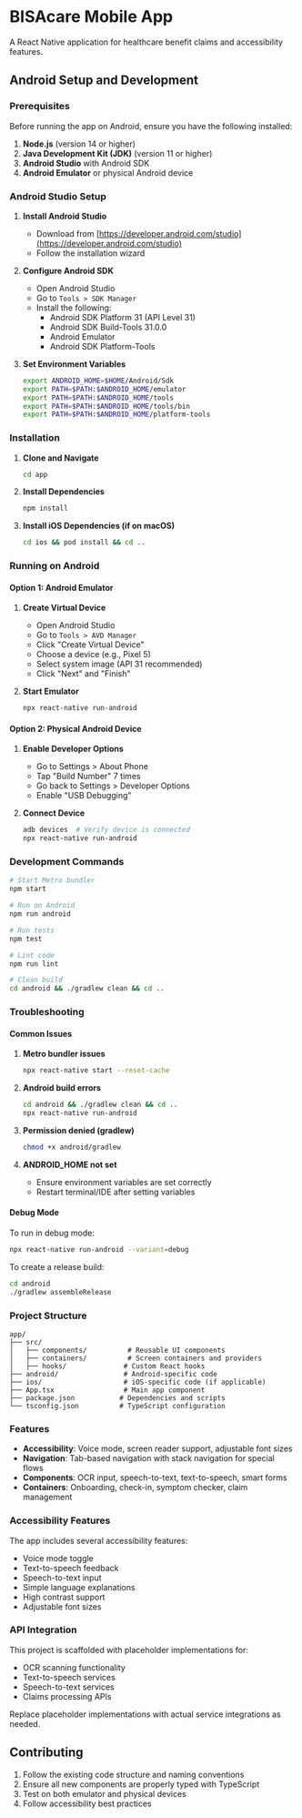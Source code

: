# BISAcare Mobile App

A React Native application for healthcare benefit claims and accessibility features.

## Android Setup and Development

### Prerequisites

Before running the app on Android, ensure you have the following installed:

1. **Node.js** (version 14 or higher)
2. **Java Development Kit (JDK)** (version 11 or higher)
3. **Android Studio** with Android SDK
4. **Android Emulator** or physical Android device

### Android Studio Setup

1. **Install Android Studio**
   - Download from [https://developer.android.com/studio](https://developer.android.com/studio)
   - Follow the installation wizard

2. **Configure Android SDK**
   - Open Android Studio
   - Go to `Tools > SDK Manager`
   - Install the following:
     - Android SDK Platform 31 (API Level 31)
     - Android SDK Build-Tools 31.0.0
     - Android Emulator
     - Android SDK Platform-Tools

3. **Set Environment Variables**
   ```bash
   export ANDROID_HOME=$HOME/Android/Sdk
   export PATH=$PATH:$ANDROID_HOME/emulator
   export PATH=$PATH:$ANDROID_HOME/tools
   export PATH=$PATH:$ANDROID_HOME/tools/bin
   export PATH=$PATH:$ANDROID_HOME/platform-tools
   ```

### Installation

1. **Clone and Navigate**
   ```bash
   cd app
   ```

2. **Install Dependencies**
   ```bash
   npm install
   ```

3. **Install iOS Dependencies (if on macOS)**
   ```bash
   cd ios && pod install && cd ..
   ```

### Running on Android

#### Option 1: Android Emulator

1. **Create Virtual Device**
   - Open Android Studio
   - Go to `Tools > AVD Manager`
   - Click "Create Virtual Device"
   - Choose a device (e.g., Pixel 5)
   - Select system image (API 31 recommended)
   - Click "Next" and "Finish"

2. **Start Emulator**
   ```bash
   npx react-native run-android
   ```

#### Option 2: Physical Android Device

1. **Enable Developer Options**
   - Go to Settings > About Phone
   - Tap "Build Number" 7 times
   - Go back to Settings > Developer Options
   - Enable "USB Debugging"

2. **Connect Device**
   ```bash
   adb devices  # Verify device is connected
   npx react-native run-android
   ```

### Development Commands

```bash
# Start Metro bundler
npm start

# Run on Android
npm run android

# Run tests
npm test

# Lint code
npm run lint

# Clean build
cd android && ./gradlew clean && cd ..
```

### Troubleshooting

#### Common Issues

1. **Metro bundler issues**
   ```bash
   npx react-native start --reset-cache
   ```

2. **Android build errors**
   ```bash
   cd android && ./gradlew clean && cd ..
   npx react-native run-android
   ```

3. **Permission denied (gradlew)**
   ```bash
   chmod +x android/gradlew
   ```

4. **ANDROID_HOME not set**
   - Ensure environment variables are set correctly
   - Restart terminal/IDE after setting variables

#### Debug Mode

To run in debug mode:
```bash
npx react-native run-android --variant=debug
```

To create a release build:
```bash
cd android
./gradlew assembleRelease
```

### Project Structure

```
app/
├── src/
│   ├── components/          # Reusable UI components
│   ├── containers/          # Screen containers and providers
│   ├── hooks/              # Custom React hooks
├── android/                # Android-specific code
├── ios/                    # iOS-specific code (if applicable)
├── App.tsx                 # Main app component
├── package.json           # Dependencies and scripts
└── tsconfig.json          # TypeScript configuration
```

### Features

- **Accessibility**: Voice mode, screen reader support, adjustable font sizes
- **Navigation**: Tab-based navigation with stack navigation for special flows
- **Components**: OCR input, speech-to-text, text-to-speech, smart forms
- **Containers**: Onboarding, check-in, symptom checker, claim management

### Accessibility Features

The app includes several accessibility features:
- Voice mode toggle
- Text-to-speech feedback
- Speech-to-text input
- Simple language explanations
- High contrast support
- Adjustable font sizes

### API Integration

This project is scaffolded with placeholder implementations for:
- OCR scanning functionality
- Text-to-speech services
- Speech-to-text services
- Claims processing APIs

Replace placeholder implementations with actual service integrations as needed.

## Contributing

1. Follow the existing code structure and naming conventions
2. Ensure all new components are properly typed with TypeScript
3. Test on both emulator and physical devices
4. Follow accessibility best practices